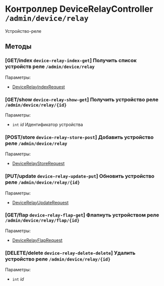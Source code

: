 # Контроллер DeviceRelayController `/admin/device/relay`

Устройство-реле

## Методы

### [GET/index `device-relay-index-get`] Получить список устройств реле `/admin/device/relay`

Параметры: 

- [DeviceRelayIndexRequest](../OBJECT.md#DeviceRelayIndexRequest) 

### [GET/show `device-relay-show-get`] Получить устройство реле `/admin/device/relay/{id}`

Параметры: 

- `int` *id* Идентификатор устройства

### [POST/store `device-relay-store-post`] Добавить устройство реле `/admin/device/relay`

Параметры: 

- [DeviceRelayStoreRequest](../OBJECT.md#DeviceRelayStoreRequest) 

### [PUT/update `device-relay-update-put`] Обновить устройство реле `/admin/device/relay/{id}`

Параметры: 

- [DeviceRelayUpdateRequest](../OBJECT.md#DeviceRelayUpdateRequest) 

### [GET/flap `device-relay-flap-get`] Флапнуть устройством реле `/admin/device/relay/flap/{id}`

Параметры: 

- [DeviceRelayFlapRequest](../OBJECT.md#DeviceRelayFlapRequest) 

### [DELETE/delete `device-relay-delete-delete`] Удалить устройство реле `/admin/device/relay/{id}`

Параметры: 

- `int` *id*
